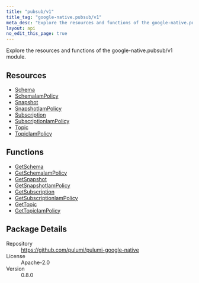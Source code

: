 ```yaml
---
title: "pubsub/v1"
title_tag: "google-native.pubsub/v1"
meta_desc: "Explore the resources and functions of the google-native.pubsub/v1 module."
layout: api
no_edit_this_page: true
---
```


<!-- WARNING: this file was generated by Pulumi Docs Generator. -->
<!-- Do not edit by hand unless you're certain you know what you are doing! -->

Explore the resources and functions of the google-native.pubsub/v1 module.

<h2 id="resources">Resources</h2>
<ul class="api">
    <li><a href="schema" title="Schema"><span class="api-symbol api-symbol--resource"></span>Schema</a></li>
    <li><a href="schemaiampolicy" title="SchemaIamPolicy"><span class="api-symbol api-symbol--resource"></span>SchemaIamPolicy</a></li>
    <li><a href="snapshot" title="Snapshot"><span class="api-symbol api-symbol--resource"></span>Snapshot</a></li>
    <li><a href="snapshotiampolicy" title="SnapshotIamPolicy"><span class="api-symbol api-symbol--resource"></span>SnapshotIamPolicy</a></li>
    <li><a href="subscription" title="Subscription"><span class="api-symbol api-symbol--resource"></span>Subscription</a></li>
    <li><a href="subscriptioniampolicy" title="SubscriptionIamPolicy"><span class="api-symbol api-symbol--resource"></span>SubscriptionIamPolicy</a></li>
    <li><a href="topic" title="Topic"><span class="api-symbol api-symbol--resource"></span>Topic</a></li>
    <li><a href="topiciampolicy" title="TopicIamPolicy"><span class="api-symbol api-symbol--resource"></span>TopicIamPolicy</a></li>
</ul>

<h2 id="functions">Functions</h2>
<ul class="api">
    <li><a href="getschema" title="GetSchema"><span class="api-symbol api-symbol--function"></span>GetSchema</a></li>
    <li><a href="getschemaiampolicy" title="GetSchemaIamPolicy"><span class="api-symbol api-symbol--function"></span>GetSchemaIamPolicy</a></li>
    <li><a href="getsnapshot" title="GetSnapshot"><span class="api-symbol api-symbol--function"></span>GetSnapshot</a></li>
    <li><a href="getsnapshotiampolicy" title="GetSnapshotIamPolicy"><span class="api-symbol api-symbol--function"></span>GetSnapshotIamPolicy</a></li>
    <li><a href="getsubscription" title="GetSubscription"><span class="api-symbol api-symbol--function"></span>GetSubscription</a></li>
    <li><a href="getsubscriptioniampolicy" title="GetSubscriptionIamPolicy"><span class="api-symbol api-symbol--function"></span>GetSubscriptionIamPolicy</a></li>
    <li><a href="gettopic" title="GetTopic"><span class="api-symbol api-symbol--function"></span>GetTopic</a></li>
    <li><a href="gettopiciampolicy" title="GetTopicIamPolicy"><span class="api-symbol api-symbol--function"></span>GetTopicIamPolicy</a></li>
</ul>

<h2 id="package-details">Package Details</h2>
<dl class="package-details">
	<dt>Repository</dt>
	<dd><a href="https://github.com/pulumi/pulumi-google-native">https://github.com/pulumi/pulumi-google-native</a></dd>
	<dt>License</dt>
	<dd>Apache-2.0</dd>
	<dt>Version</dt>
	<dd>0.8.0</dd>
</dl>

